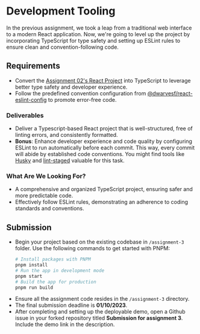 # Development Tooling

In the previous assignment, we took a leap from a traditional web interface to a modern React application. Now, we're going to level up the project by incorporating TypeScript for type safety and setting up ESLint rules to ensure clean and convention-following code.

## Requirements

- Convert the [Assignment 02's React Project](../assignment-2/) into TypeScript to leverage better type safety and developer experience.
- Follow the predefined convention configuration from [@dwarvesf/react-eslint-config](https://github.com/dwarvesf/react-toolkit/tree/master/packages/eslint-config) to promote error-free code.

### Deliverables

- Deliver a Typescript-based React project that is well-structured, free of linting errors, and consistently formatted.
- **Bonus**: Enhance developer experience and code quality by configuring ESLint to run automatically before each commit. This way, every commit will abide by established code conventions. You might find tools like [Husky](https://typicode.github.io/husky/) and [lint-staged](https://github.com/okonet/lint-staged) valuable for this task.

### What Are We Looking For?

- A comprehensive and organized TypeScript project, ensuring safer and more predictable code.
- Effectively follow ESLint rules, demonstrating an adherence to coding standards and conventions.

## Submission

- Begin your project based on the existing codebase in `/assignment-3` folder. Use the following commands to get started with PNPM:
  ```bash
  # Install packages with PNPM
  pnpm install
  # Run the app in development mode
  pnpm start
  # Build the app for production
  pnpm run build
  ```
- Ensure all the assignment code resides in the `/assignment-3` directory.
- The final submission deadline is **01/10/2023**.
- After completing and setting up the deployable demo, open a Github issue in your forked repository titled **Submission for assignment 3**. Include the demo link in the description.

